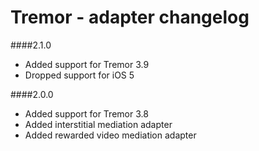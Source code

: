 # Tremor - adapter changelog

####2.1.0

- Added support for Tremor 3.9
- Dropped support for iOS 5

####2.0.0

- Added support for Tremor 3.8
- Added interstitial mediation adapter
- Added rewarded video mediation adapter